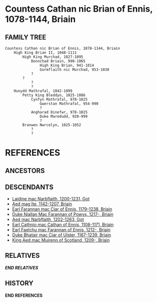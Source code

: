 # Countess Cathan nic Brian of Ennis, 1078-1144, Briain

## FAMILY TREE
```
Countess Cathan nic Brian of Ennis, 1078-1144, Briain
    High King Brian II, 1048-1111
        High King Murchad, 1027-1095
            Donnchad Briain, 990-1065
                High King Brian, 941-1014
                Gormflaith nic Murchad, 953-1030
            ?
        ?
            ?
            ?
    Hunydd Mathrafal, 1042-1099
        Petty King Bleddyn, 1025-1086
            Cynfyn Mathrafal, 978-1025  
                Gwerstan Mathrafal, 954-990
                ?
            Angharad Dinefwr, 978-1025
                Duke Maredudd, 920-999
                ?
        Branwen Nwrcelyn, 1025-1052
            ?
            ?		
```


# REFERENCES

## ANCESTORS

## DESCENDANTS
* [Laidine mac Narbflaith, 1200-1231, Got](laidine_mac_narbflaith_1200.md)
* [Aed mag Ite, 1142-1207, Briain](aed_mag_ite_1142.md)
* [Earl Farannan mac Ciar of Ennis, 1179-1238, Briain](farannan_mac_ciar_1179.md)
* [Duke Niallan Mac Farannan of Powys, 1217-, Briain](niallan_mac_farannan_1217.md)
* [Aed mac Narbflaith, 1202-1263, Got](aed_mac_narbflaith_1202.md)
* [Earl Cathnio mac Cathan of Ennis, 1108-1171, Briain](cathnio_mac_cathan_1108.md)
* [Earl Faelchu mac Farannan of Ennis, 1212-, Briain](faelchu_mac_farannan_1212.md)
* [Duke Bhatair mac Ciar of Ulster, 1167-1239, Briain](bhatair_mac_ciar_1167.md)
* [King Aed mac Muirenn of Scotland, 1209-, Briain](aed_mac_muirenn_1209.md)

## RELATIVES

##### END RELATIVES 
## HISTORY

#### END REFERENCES
